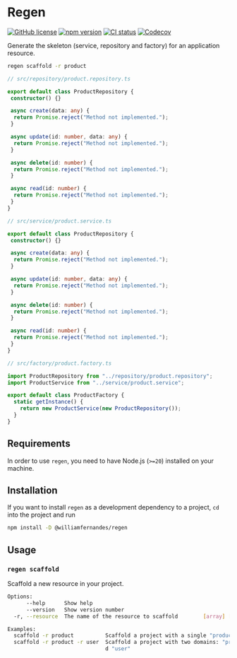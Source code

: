 # Regen

[![GitHub license](https://img.shields.io/badge/license-MIT-blue.svg)](https://github.com/William-Fernandes252/regen/LICENSE)
[![npm version](https://img.shields.io/npm/v/@williamferandes/regen?style=flat)](https://www.npmjs.com/package/@williamfernandes/regen)
[![CI status](https://github.com/William-Fernandes252/regen/actions/workflows/dev.yml/badge.svg)](https://github.com/William-Fernandes252/regen/actions/workflows/dev.yml)
[![Codecov](https://codecov.io/gh/William-Fernandes252/regen/graph/badge.svg?token=KF55A7SKBC)](https://codecov.io/gh/William-Fernandes252/regen)

Generate the skeleton (service, repository and factory) for an application resource.

```bash
regen scaffold -r product
```

```typescript
// src/repository/product.repository.ts

export default class ProductRepository {
 constructor() {}

 async create(data: any) {
  return Promise.reject("Method not implemented.");
 }

 async update(id: number, data: any) {
  return Promise.reject("Method not implemented.");
 }

 async delete(id: number) {
  return Promise.reject("Method not implemented.");
 }

 async read(id: number) {
  return Promise.reject("Method not implemented.");
 }
}
```

```typescript
// src/service/product.service.ts

export default class ProductRepository {
 constructor() {}

 async create(data: any) {
  return Promise.reject("Method not implemented.");
 }

 async update(id: number, data: any) {
  return Promise.reject("Method not implemented.");
 }

 async delete(id: number) {
  return Promise.reject("Method not implemented.");
 }

 async read(id: number) {
  return Promise.reject("Method not implemented.");
 }
}
```

```typescript
// src/factory/product.factory.ts

import ProductRepository from "../repository/product.repository";
import ProductService from "../service/product.service";

export default class ProductFactory {
  static getInstance() {
    return new ProductService(new ProductRepository());
  }
}
```

## Requirements

In order to use `regen`, you need to have Node.js (`>=20`) installed on your machine.

## Installation

If you want to install `regen` as a development dependency to a project, `cd` into the project and run

```bash
npm install -D @williamfernandes/regen
```

## Usage

### `regen scaffold`

Scaffold a new resource in your project.

```bash
Options:
      --help      Show help                                            [boolean]
      --version   Show version number                                  [boolean]
  -r, --resource  The name of the resource to scaffold        [array] [required]

Examples:
  scaffold -r product          Scaffold a project with a single "product" domain
  scaffold -r product -r user  Scaffold a project with two domains: "product" an
                               d "user"
```
